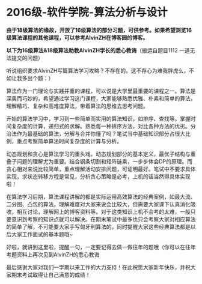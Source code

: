 # 2016级-软件学院-算法分析与设计

**由于18级算法的缘故，开放了16级算法的部分习题，可供参考。如果希望浏览16级算法课程的其他课程，可以参考AlvinZH在博客园的博客。**

**以下为16级算法&18级算法助教AlvinZH学长的悉心教诲**（搬运自题目1112 一道无法提交的问题）

听说组织要求AlvinZH写篇算法学习攻略？不存在的。这不存心为难我胖虎么，不如让我多出个题：）

算法作为一门理论与实践并重的课程，可以说是大学里最重要的课程之一。算法是深奥而巧妙的，希望通过学习这门课程，大家能够熟悉优雅、朴素和简单的算法，理解精巧、复杂和高难度算法，带着算法的思维去思考问题。

开始的算法学习中，学习到一些简单而实用的算法知识，如排序、查找等。掌握时间复杂度的计算，递归式的求解。熟悉每一种排序方法，对比各种方法的优劣。分治法作为最基础的算法，分解与合并你懂了吗？笔试当中基础知识部分占很大比例，重点考察简单算法时间复杂度的计算与分析。

动态规划和贪心是算法学习的重头戏。动态规划部分的基本定义，最优子结构与重叠子问题的理解尤为重要。结合钢条切割和矩阵链乘，一步步体会DP的原理。而贪心相对来说比较简单，重点理解活动安排问题，可证明最好。笔试中不要求具体实现，求状态转移方程是常见，分析贪心策略是必考，上机的话当然得具体实现啦！

在算法学习后期，算法课程讲解的都是实际运用高效算法的经典案例，如最大流、二分图、凸包的算法。理解难度对大家来说会比较大，但需要大家课下认真消化吸收，相互讨论，理解网上的博客资料等。对于这类知识上机不会考的太难，一般只要意识到考察的知识点就可以解决。在期末笔试中最多也只会考察大家对相应算法的简单了解，不可能要大家手写匈牙利算法的。同时提醒大家这些经典算法都是以后大家工作面试的基本题哦~

好啦，就讲到这里啦，提醒一句，一定要记得去做一做往年的题哦（你可以在往年考题资料上再次见到AlvinZH的悉心教诲

最后感谢大家对我们一学期以来工作的大力支持！在此祝愿大家新年快乐，并祝大家期末考试取得让自己满意的成绩！
